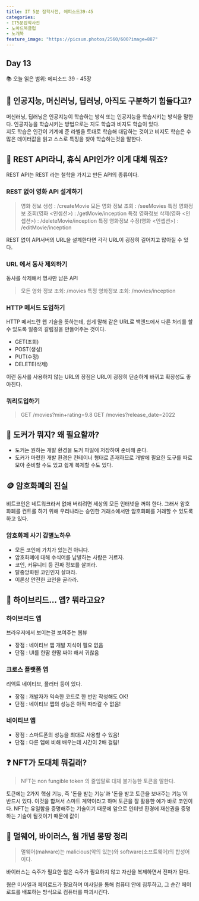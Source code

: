 ```yaml
---
title: IT 5분 잡학사전, 에피소드39-45
categories:
- IT5분잡학사전
- 노마드북클럽
- 노개북
feature_image: "https://picsum.photos/2560/600?image=887"
---
```

## Day 13
📚 오늘 읽은 범위: 에피소드 39 - 45장

## 🤖 인공지능, 머신러닝, 딥러닝, 아직도 구분하기 힘들다고?

머신러닝, 딥러닝은 인공지능이 학습하는 방식 또는 인공지능을 학습시키는 방식을 말한다.
인공지능을 학습시키는 방법으로는 지도 학습과 비지도 학습이 있다. <br>
지도 학습은 인간이 기계에 준 라벨을 토대로 학습해 대답하는 것이고 비지도 학습은 수많은 데이터값을 읽고 스스로 특징을 찾아 학습하는것을 말한다.

## 🌴 REST API라니, 휴식 API인가? 이게 대체 뭐죠?

REST API는 REST 라는 철학을 가지고 만든 API의 종류이다.

### REST 없이 영화 API 설계하기

> 영화 정보 생성 : /createMovie
> 모든 영화 정보 조회 : /seeMovies
> 특정 영화정보 조회(영화 <인셉션>) : /getMovie/inception
> 특정 영화정보 삭제(영화 <인셉션>) : /deleteMovie/inception
> 특정 영화정보 수정(영화 <인셉션>) : /editMovie/inception

REST 없이 API서버의 URL을 설계한다면 각각 URL이 굉장히 길어지고 많아질 수 있다.

### URL 에서 동사 제외하기

동사를 삭제해서 명사만 남은 API
> 모든 영화 정보 조회: /movies
> 특정 영화정보 조회: /movies/inception

### HTTP 메서드 도입하기

HTTP 메서드란 웹 기술을 뜻하는데, 쉽게 말해 같은 URL로 백엔드에서 다른 처리를 할 수 있도록 일종의 갈림길을 만들어주는 것이다.

- GET(조회)
- POST(생성)
- PUT(수정)
- DELETE(삭제)

이런 동사를 사용하지 않는 URL의 장점은 URL이 굉장히 단순하게 바뀌고 확장성도 좋아진다.

### 쿼리도입하기

> GET /movies?min+rating=9.8
> GET /movies?release_date=2022
 
## 🐳 도커가 뭐지? 왜 필요할까?

- 도커는 원하는 개발 환경을 도커 파일에 저장하여 준비해 준다.
- 도커가 마련한 개발 환경은 컨테이너 형태로 존재하므로 개발에 필요한 도구를 따로 모아 준비할 수도 있고 쉽게 복제할 수도 있다.

## 🪙 암호화폐의 진실

비트코인은 네트워크라서 없애 버리려면 세상의 모든 인터넷을 꺼야 한다.
그래서 암호화폐를 컨트롤 하기 위해 우리나라는 승인한 거래소에서만 암호화폐를 거래할 수 있도록 하고 있다.

### 암호화페 사기 감별노하우

- 모든 코인에 가치가 있는건 아니다.
- 암호화폐에 대해 수식어를 남발하는 사람은 거르자.
- 코인, 커뮤니티 등 진짜 정보를 살펴라.
- 탈중앙화된 코인인지 살펴라.
- 이론상 안전한 코인을 골라라.

## 🚗 하이브리드... 앱? 뭐라고요?

### 하이브리드 앱

브라우저에서 보이는걸 보여주는 웹뷰

- 장점 : 네이티브 앱 개발 지식이 필요 없음
- 단점 : UI를 한땀 한땀 짜야 해서 귀찮음

### 크로스 플랫폼 앱

리액트 네이티브, 플러터 등이 있다.

- 장점 : 개발자가 익숙한 코드로 한 번만 작성해도 OK!
- 단점 : 네이티브 앱의 성능은 아직 따라갈 수 없음!

### 네이티브 앱

- 장점 : 스마트폰의 성능을 최대로 사용할 수 있음!
- 단점 : 다른 앱에 비해 배우는데 시간이 2배 걸림!


## ❓ NFT가 도대체 뭐길래?

> NFT는 non fungible token 의 줄임말로 대체 불가능한 토큰을 말한다.

토큰에는 2가지 핵심 기능, 즉 '돈을 받는 기능'과 '돈을 받고 토큰을 보내주는 기능'이 반드시 있다. 이것을 합쳐서 스마트 계약이라고 하며 토큰을 잘 활용한 예가 바로 코인이다.
NFT는 유일함을 증명해주는 기술이기 때문에 앞으로 인터넷 환경에 재산권을 증명하는 기술이 될것이기 때문에 값이 

## 👿 멀웨어, 바이러스, 웜 개념 몽땅 정리

> 멀웨어(malware)는 malicious(악의 있는)와 software(소프트웨어)의 합성어이다.

바이러스는 숙주가 필요한 웜은 숙주가 필요하지 않고 자신을 복제하면서 전파가 된다.

웜은 미사일과 페이로드가 필요하며 미사일을 통해 컴퓨터 안에 침투하고, 그 순간 페이로드를 배포하는 방식으로 컴퓨터를 파괴시킨다.








 






